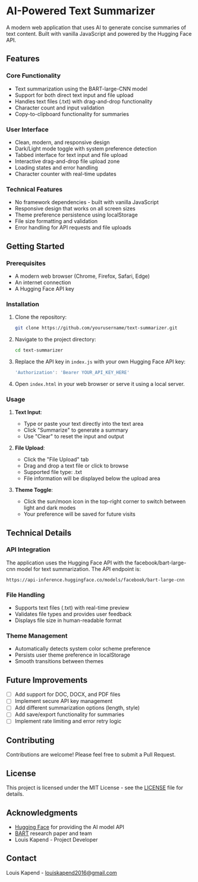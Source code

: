 # AI-Powered Text Summarizer

A modern web application that uses AI to generate concise summaries of text content. Built with vanilla JavaScript and powered by the Hugging Face API.


## Features

### Core Functionality
- Text summarization using the BART-large-CNN model
- Support for both direct text input and file upload
- Handles text files (.txt) with drag-and-drop functionality
- Character count and input validation
- Copy-to-clipboard functionality for summaries

### User Interface
- Clean, modern, and responsive design
- Dark/Light mode toggle with system preference detection
- Tabbed interface for text input and file upload
- Interactive drag-and-drop file upload zone
- Loading states and error handling
- Character counter with real-time updates

### Technical Features
- No framework dependencies - built with vanilla JavaScript
- Responsive design that works on all screen sizes
- Theme preference persistence using localStorage
- File size formatting and validation
- Error handling for API requests and file uploads

## Getting Started

### Prerequisites
- A modern web browser (Chrome, Firefox, Safari, Edge)
- An internet connection
- A Hugging Face API key

### Installation
1. Clone the repository:
   ```bash
   git clone https://github.com/yourusername/text-summarizer.git
   ```

2. Navigate to the project directory:
   ```bash
   cd text-summarizer
   ```

3. Replace the API key in `index.js` with your own Hugging Face API key:
   ```javascript
   'Authorization': 'Bearer YOUR_API_KEY_HERE'
   ```

4. Open `index.html` in your web browser or serve it using a local server.

### Usage
1. **Text Input**:
   - Type or paste your text directly into the text area
   - Click "Summarize" to generate a summary
   - Use "Clear" to reset the input and output

2. **File Upload**:
   - Click the "File Upload" tab
   - Drag and drop a text file or click to browse
   - Supported file type: .txt
   - File information will be displayed below the upload area

3. **Theme Toggle**:
   - Click the sun/moon icon in the top-right corner to switch between light and dark modes
   - Your preference will be saved for future visits

## Technical Details

### API Integration
The application uses the Hugging Face API with the facebook/bart-large-cnn model for text summarization. The API endpoint is:
```
https://api-inference.huggingface.co/models/facebook/bart-large-cnn
```

### File Handling
- Supports text files (.txt) with real-time preview
- Validates file types and provides user feedback
- Displays file size in human-readable format

### Theme Management
- Automatically detects system color scheme preference
- Persists user theme preference in localStorage
- Smooth transitions between themes

## Future Improvements
- [ ] Add support for DOC, DOCX, and PDF files
- [ ] Implement secure API key management
- [ ] Add different summarization options (length, style)
- [ ] Add save/export functionality for summaries
- [ ] Implement rate limiting and error retry logic

## Contributing
Contributions are welcome! Please feel free to submit a Pull Request.

## License
This project is licensed under the MIT License - see the [LICENSE](LICENSE) file for details.

## Acknowledgments
- [Hugging Face](https://huggingface.co/) for providing the AI model API
- [BART](https://arxiv.org/abs/1910.13461) research paper and team
- Louis Kapend - Project Developer

## Contact
Louis Kapend - louiskapend2016@gmail.com

